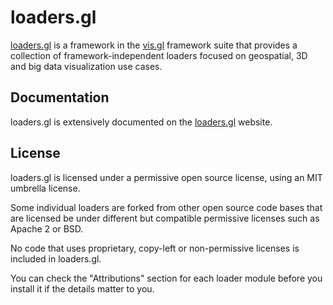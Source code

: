 # loaders.gl

[loaders.gl](https://loaders.gl) is a framework in the [vis.gl](https://vis.gl) framework suite that provides a collection of framework-independent loaders focused on geospatial, 3D and big data visualization use cases.

## Documentation

loaders.gl is extensively documented on the [loaders.gl](https://loaders.gl) website.

## License

loaders.gl is licensed under a permissive open source license, using an MIT umbrella license.

Some individual loaders are forked from other open source code bases that are licensed be under different but compatible permissive licenses such as Apache 2 or BSD.

No code that uses proprietary, copy-left or non-permissive licenses is included in loaders.gl.

You can check the "Attributions" section for each loader module before you install it if the details matter to you.
